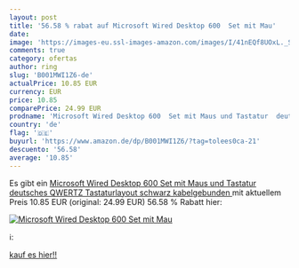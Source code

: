 ```yaml
---
layout: post
title: '56.58 % rabat auf Microsoft Wired Desktop 600  Set mit Mau'
date: 
image: 'https://images-eu.ssl-images-amazon.com/images/I/41nEQf8UOxL._SL200_.jpg'
comments: true
category: ofertas
author: ring
slug: 'B001MWI1Z6-de'
actualPrice: 10.85 EUR
currency: EUR
price: 10.85
comparePrice: 24.99 EUR
prodname: 'Microsoft Wired Desktop 600  Set mit Maus und Tastatur  deutsches QWERTZ Tastaturlayout  schwarz  kabelgebunden '
country: 'de'
flag: '🇩🇪'
buyurl: 'https://www.amazon.de/dp/B001MWI1Z6/?tag=tolees0ca-21'
descuento: '56.58'
average: '10.85'
---
```


Es gibt ein [Microsoft Wired Desktop 600  Set mit Maus und Tastatur  deutsches QWERTZ Tastaturlayout  schwarz  kabelgebunden ](https://www.amazon.de/dp/B001MWI1Z6/?tag=tolees0ca-21) mit aktuellem Preis 10.85 EUR (original: 24.99 EUR) 56.58 % Rabatt hier:

[![Microsoft Wired Desktop 600  Set mit Mau](https://images-eu.ssl-images-amazon.com/images/I/41nEQf8UOxL._SL200_.jpg)](https://www.amazon.de/dp/B001MWI1Z6/?tag=tolees0ca-21)

ℹ️:


[kauf es hier!!](https://www.amazon.de/dp/B001MWI1Z6/?tag=tolees0ca-21)
